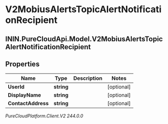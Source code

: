 # V2MobiusAlertsTopicAlertNotificationRecipient

## ININ.PureCloudApi.Model.V2MobiusAlertsTopicAlertNotificationRecipient

## Properties

|Name | Type | Description | Notes|
|------------ | ------------- | ------------- | -------------|
| **UserId** | **string** |  | [optional] |
| **DisplayName** | **string** |  | [optional] |
| **ContactAddress** | **string** |  | [optional] |



_PureCloudPlatform.Client.V2 244.0.0_
